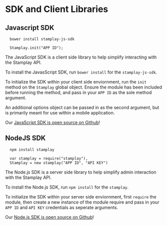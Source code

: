 # SDK and Client Libraries

## Javascript SDK

~~~ shell-always
  bower install stamplay-js-sdk
~~~ 

~~~ javascript-always
  Stamplay.init("APP ID");
~~~ 

The JavaScript SDK is a client side library to help simplify interacting with the Stamplay API.

To install the JavasScript SDK, run `bower install` for the `stamplay-js-sdk`.

To initialize the SDK within your client side enviornment, run the `init` method on the `Stamplay` global object. Ensure the module has been included before running the method, and pass in your `APP ID` as the sole method argument.

An additional options object can be passed in as the second argument, but is primarily meant for use within a mobile application.

Our [JavaScript SDK is open source on Github](https://github.com/Stamplay/stamplay-js-sdk)!

## NodeJS SDK

~~~ shell-always
  npm install stamplay
~~~ 

~~~ javascript-always
  var stamplay = require("stamplay"),
  Stamplay = new stamplay("APP ID", "API KEY")

~~~ 

The Node.js SDK is a server side library to help simplify admin interaction with the Stamplay API.

To install the Node.js SDK, run `npm install` for the `stamplay`.

To initialize the SDK within your server side enviornment, first `require` the module, then create a new instance of the module require and pass in your `APP ID` and `API KEY` credentials as seperate arguments.

Our [Node.js SDK is open source on Github](https://github.com/Stamplay/stamplay-nodejs-sdk)!

